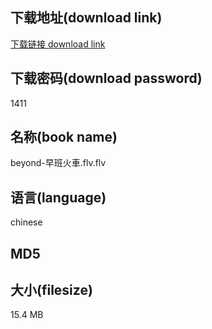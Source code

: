 ## 下载地址(download link)
[下载链接 download link](https://tutu365.netlify.app/?s=beyond-%E6%97%A9%E7%8F%AD%E7%81%AB%E8%BB%8A.flv)

## 下载密码(download password)
1411

## 名称(book name)
beyond-早班火車.flv.flv

## 语言(language)
chinese

## MD5


## 大小(filesize)
15.4 MB
